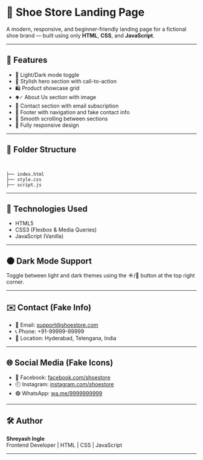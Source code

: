 # 👟 Shoe Store Landing Page

A modern, responsive, and beginner-friendly landing page for a fictional shoe brand — built using only **HTML**, **CSS**, and **JavaScript**.


---

## 🚀 Features

- 🌃 Light/Dark mode toggle
- 🎨 Stylish hero section with call-to-action
- 🛍️ Product showcase grid
- 🢁‍♂️ About Us section with image
- 📩 Contact section with email subscription
- 🔗 Footer with navigation and fake contact info
- 🔄 Smooth scrolling between sections
- 📱 Fully responsive design

---

## 📂 Folder Structure

```


├── index.html
├── style.css
├── script.js

```

---

## 🔧 Technologies Used

- HTML5
- CSS3 (Flexbox & Media Queries)
- JavaScript (Vanilla)

---

## 🌑 Dark Mode Support

Toggle between light and dark themes using the ☀️/🌙 button at the top right corner.

---

## ✉️ Contact (Fake Info)

- 📧 Email: support@shoestore.com  
- 📞 Phone: +91-99999-99999  
- 📍 Location: Hyderabad, Telengana, India  

---

## 🌐 Social Media (Fake Icons)

- 🔵 Facebook: [facebook.com/shoestore](#)
- 🕘 Instagram: [instagram.com/shoestore](#)
- 🟢 WhatsApp: [wa.me/9999999999](#)

---

## 🛠️ Author

**Shreyash Ingle**  
Frontend Developer | HTML | CSS | JavaScript

---




